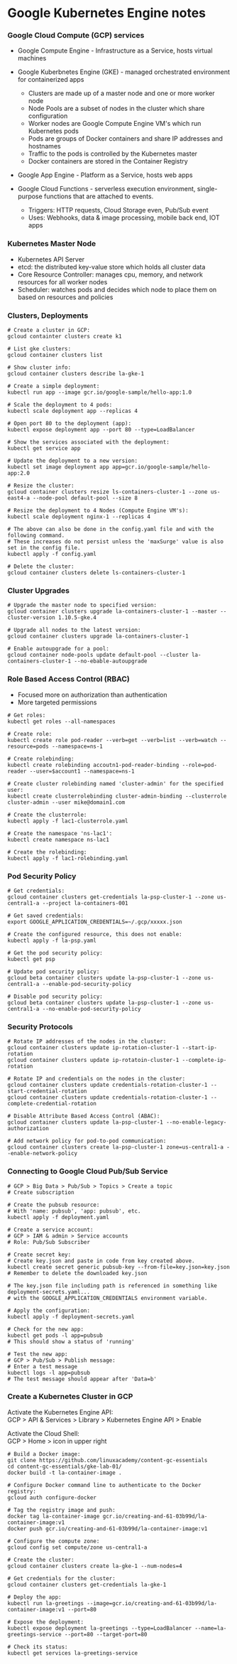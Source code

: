 # Google Kubernetes Engine notes

### Google Cloud Compute (GCP) services

* Google Compute Engine - Infrastructure as a Service, hosts virtual machines

* Google Kuberbnetes Engine (GKE) - managed orchestrated environment for containerized apps
  * Clusters are made up of a master node and one or more worker node
  * Node Pools are a subset of nodes in the cluster which share configuration
  * Worker nodes are Google Compute Engine VM's which run Kubernetes pods
  * Pods are groups of Docker containers and share IP addresses and hostnames
  * Traffic to the pods is controlled by the Kubernetes master
  * Docker containers are stored in the Container Registry

* Google App Engine - Platform as a Service, hosts web apps

* Google Cloud Functions - serverless execution environment, single-purpose functions that are attached to events.
  * Triggers: HTTP requests, Cloud Storage even, Pub/Sub event
  * Uses: Webhooks, data & image processing, mobile back end, IOT apps

### Kubernetes Master Node
* Kubernetes API Server
* etcd: the distributed key-value store which holds all cluster data
* Core Resource Controller: manages cpu, memory, and network resources for all worker nodes
* Scheduler: watches pods and decides which node to place them on based on resources and policies

### Clusters, Deployments
```shell script
# Create a cluster in GCP:
gcloud containter clusters create k1

# List gke clusters:
gcloud container clusters list

# Show cluster info:
gcloud container clusters describe la-gke-1

# Create a simple deployment:
kubectl run app --image gcr.io/google-sample/hello-app:1.0

# Scale the deployment to 4 pods:
kubectl scale deployment app --replicas 4

# Open port 80 to the deployment (app):
kubectl expose deployment app --port 80 --type=LoadBalancer

# Show the services associated with the deployment:
kubectl get service app

# Update the deployment to a new version:
kubectl set image deployment app app=gcr.io/google-sample/hello-app:2.0

# Resize the cluster:
gcloud container clusters resize ls-containers-cluster-1 --zone us-east4-a --node-pool default-pool --size 8

# Resize the deployment to 4 Nodes (Compute Engine VM's):
kubectl scale deployment nginx-1 --replicas 4

# The above can also be done in the config.yaml file and with the following command.
# These increases do not persist unless the 'maxSurge' value is also set in the config file.
kubectl apply -f config.yaml

# Delete the cluster:
gcloud container clusters delete ls-containers-cluster-1
```

### Cluster Upgrades
```shell script
# Upgrade the master node to specified version:
gcloud container clusters upgrade la-containers-cluster-1 --master --cluster-version 1.10.5-gke.4

# Upgrade all nodes to the latest version:
gcloud container clusters upgrade la-containers-cluster-1

# Enable autoupgrade for a pool:
gcloud container node-pools update default-pool --cluster la-containers-cluster-1 --no-ebable-autoupgrade
```

### Role Based Access Control (RBAC)
* Focused more on authorization than authentication
* More targeted permissions
```shell script
# Get roles:
kubectl get roles --all-namespaces

# Create role:
kubectl create role pod-reader --verb=get --verb=list --verb=watch --resource=pods --namespace=ns-1

# Create rolebinding:
kubectl create rolebinding accoutn1-pod-reader-binding --role=pod-reader --user=$account1 --namespace=ns-1

# Create cluster rolebinding named 'cluster-admin' for the specified user:
kubectl create clusterrolebinding cluster-admin-binding --clusterrole cluster-admin --user mike@domain1.com

# Create the clusterrole:
kubectl apply -f lac1-clusterrole.yaml

# Create the namespace 'ns-lac1':
kubectl create namespace ns-lac1

# Create the rolebinding:
kubectl apply -f lac1-rolebinding.yaml
```

### Pod Security Policy
```shell script
# Get credentials:
gcloud container clusters get-credentials la-psp-cluster-1 --zone us-central1-a --project la-containers-001

# Get saved credentials:
export GOOGLE_APPLICATION_CREDENTIALS=~/.gcp/xxxxx.json

# Create the configured resource, this does not enable:
kubectl apply -f la-psp.yaml

# Get the pod security policy:
kubectl get psp

# Update pod security policy:
gcloud beta container clusters update la-psp-cluster-1 --zone us-central1-a --enable-pod-security-policy

# Disable pod security policy:
gcloud beta container clusters update la-psp-cluster-1 --zone us-central1-a --no-enable-pod-security-policy
```

### Security Protocols
```shell script
# Rotate IP addresses of the nodes in the cluster:
gcloud container clusters update ip-rotation-cluster-1 --start-ip-rotation
gcloud container clusters update ip-rotatoin-cluster-1 --complete-ip-rotation

# Rotate IP and credentials on the nodes in the cluster:
gcloud container clusters update credentials-rotation-cluster-1 --start-credential-rotation
gcloud container clusters update credentials-rotation-cluster-1 --complete-credential-rotation

# Disable Attribute Based Access Control (ABAC):
gcloud container clusters update la-psp-cluster-1 --no-enable-legacy-authorization

# Add network policy for pod-to-pod communication:
gcloud container clusters create la-psp-cluster-1 zone=us-central1-a --enable-network-policy
```

### Connecting to Google Cloud Pub/Sub Service
```shell script
# GCP > Big Data > Pub/Sub > Topics > Create a topic
# Create subscription

# Create the pubsub resource:
# With 'name: pubsub', 'app: pubsub', etc.
kubectl apply -f deployment.yaml

# Create a service account:
# GCP > IAM & admin > Service accounts
# Role: Pub/Sub Subscriber

# Create secret key:
# Create key.json and paste in code from key created above.
kubectl create secret generic pubsub-key --from-file=key.json=key.json
# Remember to delete the downloaded key.json

# The key.json file including path is referenced in something like deployment-secrets.yaml...
# with the GOOGLE_APPLICATION_CREDENTIALS environment variable.

# Apply the configuration:
kubectl apply -f deployment-secrets.yaml

# Check for the new app:
kubectl get pods -l app=pubsub
# This should show a status of 'running'

# Test the new app:
# GCP > Pub/Sub > Publish message:
# Enter a test message
kubectl logs -l app=pubsub
# The test message should appear after 'Data=b'
```

### Create a Kubernetes Cluster in GCP
Activate the Kubernetes Engine API:  
GCP > API & Services > Library > Kubernetes Engine API > Enable

Activate the Cloud Shell:  
GCP > Home > icon in upper right

```shell script
# Build a Docker image:
git clone https://github.com/linuxacademy/content-gc-essentials
cd content-gc-essentials/gke-lab-01/
docker build -t la-container-image .

# Configure Docker command line to authenticate to the Docker registry:
gcloud auth configure-docker

# Tag the registry image and push:
docker tag la-container-image gcr.io/creating-and-61-03b99d/la-container-image:v1
docker push gcr.io/creating-and-61-03b99d/la-container-image:v1

# Configure the compute zone:
gcloud config set compute/zone us-central1-a

# Create the cluster:
gcloud container clusters create la-gke-1 --num-nodes=4

# Get credentials for the cluster:
gcloud container clusters get-credentials la-gke-1

# Deploy the app:
kubectl run la-greetings --image=gcr.io/creating-and-61-03b99d/la-container-image:v1 --port=80

# Expose the deployment:
kubectl expose deployment la-greetings --type=LoadBalancer --name=la-greetings-service --port=80 --target-port=80

# Check its status:
kubectl get services la-greetings-service
```

